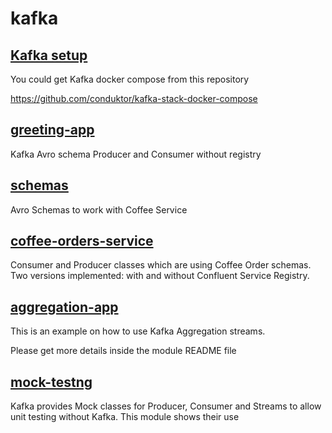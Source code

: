 # kafka

## [Kafka setup](https://github.com/dilipsundarraj1/kafka-for-developers-using-schema-registry#readme)

You could get Kafka docker compose from this repository

https://github.com/conduktor/kafka-stack-docker-compose

## [greeting-app]( https://github.com/mbronshteyn/kafka/tree/main/greeting-app )

Kafka Avro schema Producer and Consumer without registry

## [schemas](https://github.com/mbronshteyn/kafka/tree/main/schemas)
Avro Schemas to work with Coffee Service 

## [coffee-orders-service](https://github.com/mbronshteyn/kafka/tree/main/coffee-orders-service)
Consumer and Producer classes which are using Coffee Order schemas.  Two versions implemented: with and without Confluent Service Registry.

## [aggregation-app](https://github.com/mbronshteyn/kafka/tree/main/aggregation-app)

This is an example on how to use Kafka Aggregation streams.  

Please get more details inside the module README file

## [mock-testng](https://github.com/mbronshteyn/kafka/tree/main/mock-testing)

Kafka provides Mock classes for Producer, Consumer and Streams to allow unit testing without Kafka.  This module shows their use